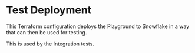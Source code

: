 # Test Deployment

This Terraform configuration deploys the Playground to Snowflake in a way that can then be used for testing.

This is used by the Integration tests.
